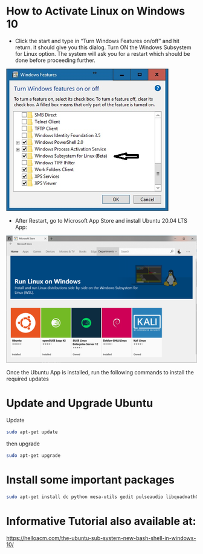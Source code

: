 # How to Activate Linux on Windows 10 

- Click the start and type in “Turn Windows Features on/off” and hit return. it should give you this dialog. Turn ON the Windows Subsystem for Linux option. The system will ask you for a restart which should be done before proceeding further.

![Image description](https://github.com/RHULPsychology/Important_Tutorials/blob/master/Windows_Prep_for_Cluster/turn-windows-subsystem-for-linux-beta.jpg)

- After Restart, go to Microsoft App Store and install Ubuntu 20.04 LTS App:

![Image description](https://github.com/RHULPsychology/Important_Tutorials/blob/master/Windows_Prep_for_Cluster/store.png)


Once the Ubuntu App is installed, run the following commands to install the required updates


# Update and Upgrade Ubuntu

Update
``` bash
sudo apt-get update
```
then upgrade

``` bash
sudo apt-get upgrade
```

# Install some important packages

``` bash
sudo apt-get install dc python mesa-utils gedit pulseaudio libquadmath0
```

# Informative Tutorial also available at:

https://helloacm.com/the-ubuntu-sub-system-new-bash-shell-in-windows-10/
